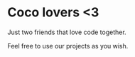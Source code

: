 # Coco lovers <3

Just two friends that love code together.

Feel free to use our projects as you wish.
